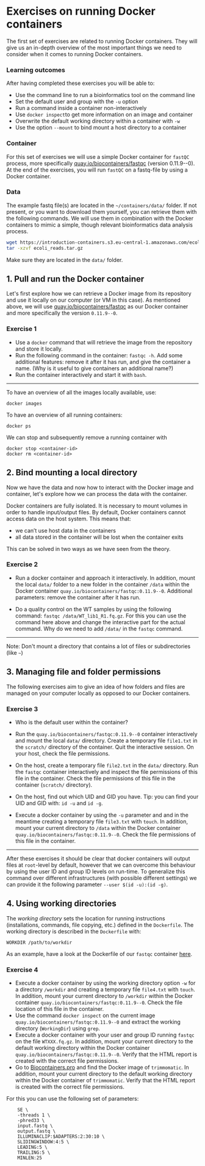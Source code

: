 # Exercises on running Docker containers

The first set of exercises are related to running Docker containers. They will give us an in-depth overview of the most important things we need to consider when it comes to running Docker containers. 


### Learning outcomes
After having completed these exercises you will be able to:  
* Use the command line to run a bioinformatics tool on the command line
* Set the default user and group with the `-u` option
* Run a command inside a container non-interactively
* Use `docker inspect`to get more information on an image and container
* Overwrite the default working directory within a container with `-w` 
* Use the option `--mount` to bind mount a host directory to a container

### Container
For this set of exercises we will use a simple Docker container for `fastQC` process, more specifically [quay.io/biocontainers/fastqc](https://quay.io/repository/biocontainers/fastqc?tab=info) (version 0.11.9--0). 
At the end of the exercises, you will run `fastQC` on a fastq-file by using a Docker container.

### Data
The example fastq file(s) are located in the `~/containers/data/` folder. If not present, or you want to download them yourself, you can retrieve them with the following commands. We will use them in combination with the Docker containers to mimic a simple, though relevant bioinformatics data analysis process. 

```sh
wget https://introduction-containers.s3.eu-central-1.amazonaws.com/ecoli_reads.tar.gz
tar -xzvf ecoli_reads.tar.gz
```
Make sure they are located in the `data/` folder. 

## 1. Pull and run the Docker container

Let's first explore how we can retrieve a Docker image from its repository and use it locally on our computer (or VM in this case). As mentioned above, we will use [quay.io/biocontainers/fastqc](https://quay.io/repository/biocontainers/fastqc?tab=info) as our Docker container and more specifically the version `0.11.9--0`. 

### Exercise 1
- Use a `docker` command that will retrieve the image from the repository and store it locally. 
- Run the following command in the container: `fastqc -h`. Add some additional features: remove it after it has run, and give the container a name. (Why is it useful to give containers an additional name?)
- Run the container interactively and start it with `bash`. 

--- 


To have an overview of all the images locally available, use:
```
docker images
```
To have an overview of all running containers:
```
docker ps
```
We can stop and subsequently remove a running container with 
```
docker stop <container-id>
docker rm <container-id>
```


## 2. Bind mounting a local directory

Now we have the data and now how to interact with the Docker image and container, let's explore how we can process the data with the container. 

Docker containers are fully isolated. It is necessary to mount volumes in order to handle input/output files. By default, Docker containers cannot access data on the host system. This means that:
- we can’t use host data in the containers
- all data stored in the container will be lost when the container exits

This can be solved in two ways as we have seen from the theory. 



### Exercise 2
- Run a docker container and approach it interactively. In addition, mount the local `data/` folder to a new folder in the container `/data` within the Docker container `quay.io/biocontainers/fastqc:0.11.9--0`. Additional parameters: remove the container after it has run.   

- Do a quality control on the WT samples by using the following command: `fastqc /data/WT_lib1_R1.fq.gz`. For this you can use the command here above and change the interactive part for the actual command. Why do we need to add `/data/` in the `fastqc` command. 

--- 

Note: Don't mount a directory that contains a lot of files or subdirectories (like `~`)


## 3. Managing file and folder permissions 
The following exercises aim to give an idea of how folders and files are managed on your computer locally as opposed to our Docker containers. 

### Exercise 3

- Who is the default user within the container?  

- Run the `quay.io/biocontainers/fastqc:0.11.9--0` container interactively and mount the local `data/` directory. Create a temporary file `file1.txt` in the `scratch/` directory of the container. Quit the interactive session. On your host, check the file permissions.

- On the host, create a temporary file `file2.txt` in the `data/` directory. Run the `fastqc` container interactively and inspect the file permissions of this file in the container.  Check the file permissions of this file in the container (`scratch/` directory).  

- On the host, find out which UID and GID you have. Tip: you can find your UID and GID with: `id -u` and `id -g`. 

- Execute a docker container by using the `-u` parameter and and in the meantime creating a temporary file `file3.txt` with `touch`. In addition, mount your current directory to `/data` within the Docker container `quay.io/biocontainers/fastqc:0.11.9--0`. Check the file permissions of this file in the container.  

---

After these exercises it should be clear that docker containers will output files at `root`-level by default, however that we can overcome this behaviour by using the user ID and group ID levels on run-time. To generalize this command over different infrastructures (with possible different settings) we can provide it the following parameter `--user $(id -u):(id -g)`. 

## 4. Using working directories 

The *working directory* sets the location for running instructions (installations, commands, file copying, etc.) defined in the `Dockerfile`. The working directory is described in the `Dockerfile` with:
```
WORKDIR /path/to/workdir
```
As an example, have a look at the Dockerfile of our `fastqc` container [here](https://github.com/BioContainers/containers/blob/master/fastqc/0.11.9/Dockerfile). 

### Exercise 4

- Execute a docker container by using the working directory option `-w` for a directory `/workdir` and creating a temporary file `file4.txt` with `touch`. In addition, mount your current directory to `/workdir` within the Docker container `quay.io/biocontainers/fastqc:0.11.9--0`. Check the file location of this file in the container.
- Use the command `docker inspect` on the current image `quay.io/biocontainers/fastqc:0.11.9--0` and extract the working directory (`WorkingDir`) using `grep`.
- Execute a docker container with your user and group ID running `fastqc` on the file `WTXXX.fq.gz`. In addition, mount your current directory to the default working directory within the Docker container `quay.io/biocontainers/fastqc:0.11.9--0`. Verify that the HTML report is created with the correct file permissions.
- Go to [Biocontainers.pro](https://biocontainers.pro/) and find the Docker image of `trimmomatic`. In addition, mount your current directory to the default working directory within the Docker container of `trimmomatic`. Verify that the HTML report is created with the correct file permissions.

For this you can use the following set of parameters:
```
    SE \
    -threads 1 \
    -phred33 \
    input.fastq \
    output.fastq \
    ILLUMINACLIP:$ADAPTERS:2:30:10 \
    SLIDINGWINDOW:4:5 \
    LEADING:5 \
    TRAILING:5 \
    MINLEN:25

```


